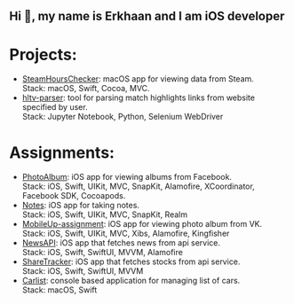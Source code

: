 ## Hi 👋, my name is Erkhaan and I am iOS developer

<!--
**erkhaan/erkhaan** is a ✨ _special_ ✨ repository because its `README.md` (this file) appears on your GitHub profile.

Here are some ideas to get you started:

- 🔭 I’m currently working on ...
- 🌱 I’m currently learning ...
- 👯 I’m looking to collaborate on ...
- 🤔 I’m looking for help with ...
- 💬 Ask me about ...
- 📫 How to reach me: ...
- 😄 Pronouns: ...
- ⚡ Fun fact: ...
-->

# Projects:
- [SteamHoursChecker](https://github.com/erkhaan/SteamHoursChecker): macOS app for viewing data from Steam.\
Stack: macOS, Swift, Cocoa, MVC.
- [hltv-parser](https://github.com/erkhaan/hltv-parser): tool for parsing match highlights links from website specified by user.\
Stack: Jupyter Notebook, Python, Selenium WebDriver

# Assignments:
- [PhotoAlbum](https://github.com/erkhaan/PhotoAlbum): iOS app for viewing albums from Facebook.\
Stack: iOS, Swift, UIKit, MVC, SnapKit, Alamofire, XCoordinator, Facebook SDK, Cocoapods.
- [Notes](https://github.com/erkhaan/Notes): iOS app for taking notes.\
Stack: iOS, Swift, UIKit, MVC, SnapKit, Realm
- [MobileUp-assignment](https://github.com/erkhaan/MobileUp-assignment): iOS app for viewing photo album from VK.\
Stack: iOS, Swift, UIKit, MVC, Xibs, Alamofire, Kingfisher
- [NewsAPI](https://github.com/erkhaan/NewsAPI-assignment): iOS app that fetches news from api service.\
Stack: iOS, Swift, SwiftUI, MVVM, Alamofire
- [ShareTracker](https://github.com/erkhaan/ShareTracker): iOS app that fetches stocks from api service.\
Stack: iOS, Swift, SwiftUI, MVVM
- [Carlist](https://github.com/erkhaan/Carlist): console based application for managing list of cars.\
Stack: macOS, Swift
